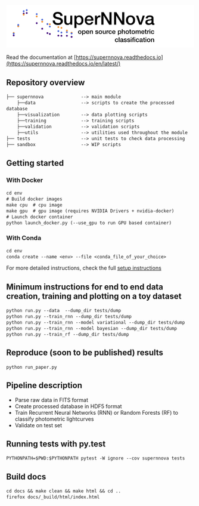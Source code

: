 
![Logo](docs/SuperNNova.png)

Read the documentation at [https://supernnova.readthedocs.io](https://supernnova.readthedocs.io/en/latest/)

## Repository overview

    ├── supernnova              --> main module
        ├──data                 --> scripts to create the processed database
        ├──visualization        --> data plotting scripts
        ├──training             --> training scripts
        ├──validation           --> validation scripts
        ├──utils                --> utilities used throughout the module
    ├── tests                   --> unit tests to check data processing
    ├── sandbox                 --> WIP scripts

## Getting started

### With Docker

    cd env
    # Build docker images
    make cpu  # cpu image
    make gpu  # gpu image (requires NVIDIA Drivers + nvidia-docker)
    # Launch docker container
    python launch_docker.py (--use_gpu to run GPU based container)

### With Conda

    cd env
    conda create --name <env> --file <conda_file_of_your_choice>

For more detailed instructions, check the full [setup instructions](https://supernnova.readthedocs.io/en/latest/installation/python.html)


## Minimum instructions for end to end data creation, training and plotting on a toy dataset

    python run.py --data  --dump_dir tests/dump
    python run.py --train_rnn --dump_dir tests/dump
    python run.py --train_rnn --model variational --dump_dir tests/dump
    python run.py --train_rnn --model bayesian --dump_dir tests/dump
    python run.py --train_rf --dump_dir tests/dump

## Reproduce (soon to be published) results

    python run_paper.py

## Pipeline description

- Parse raw data in FITS format
- Create processed database in HDF5 format
- Train Recurrent Neural Networks (RNN) or Random Forests (RF) to classify photometric lightcurves
- Validate on test set


## Running tests with py.test

    PYTHONPATH=$PWD:$PYTHONPATH pytest -W ignore --cov supernnova tests


## Build docs

    cd docs && make clean && make html && cd ..
    firefox docs/_build/html/index.html